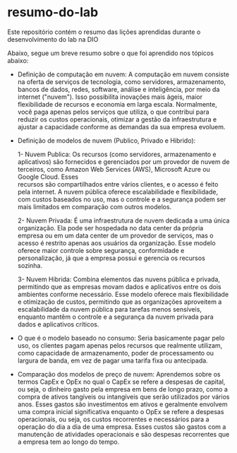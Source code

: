 # resumo-do-lab
Este repositório contém o resumo das lições aprendidas durante o desenvolvimento do lab na DIO

Abaixo, segue um breve resumo sobre o que foi aprendido nos tópicos abaixo:

- Definição de computação em nuvem: A computação em nuvem consiste na oferta de serviços de tecnologia, como servidores, armazenamento, bancos de dados, redes, software, análise e inteligência, por meio da internet ("nuvem"). Isso possibilita inovações mais ágeis, maior flexibilidade de recursos e economia em larga escala. Normalmente, você paga apenas pelos serviços que utiliza, o que contribui para reduzir os custos operacionais, otimizar a gestão da infraestrutura e ajustar a capacidade conforme as demandas da sua empresa evoluem.

- Definição de modelos de nuvem (Publico, Privado e Hibrido):
  
  1- Nuvem Publica: Os recursos (como servidores, armazenamento e aplicativos) são fornecidos e gerenciados por um provedor de nuvem de terceiros, como Amazon Web Services (AWS), Microsoft Azure ou Google Cloud. Esses   
  recursos são compartilhados entre vários clientes, e o acesso é feito pela internet. A nuvem pública oferece escalabilidade e flexibilidade, com custos baseados no uso, mas o controle e a segurança podem ser mais limitados 
  em comparação com outros modelos.

  2- Nuvem Privada: É uma infraestrutura de nuvem dedicada a uma única organização. Ela pode ser hospedada no data center da própria empresa ou em um data center de um provedor de serviços, mas o acesso é restrito apenas aos 
  usuários da organização. Esse modelo oferece maior controle sobre segurança, conformidade e personalização, já que a empresa possui e gerencia os recursos sozinha.

  3- Nuvem Hibrida: Combina elementos das nuvens pública e privada, permitindo que as empresas movam dados e aplicativos entre os dois ambientes conforme necessário. Esse modelo oferece mais flexibilidade e otimização de 
  custos, permitindo que as organizações aproveitem a escalabilidade da nuvem pública para tarefas menos sensíveis, enquanto mantêm o controle e a segurança da nuvem privada para dados e aplicativos críticos.

- O que é o modelo baseado no consumo: Seria basicamente pagar pelo uso, os clientes pagam apenas pelos recursos que realmente utilizam, como capacidade de armazenamento, poder de processamento ou largura de banda, em vez de pagar uma tarifa fixa ou antecipada.

- Comparação dos modelos de preço de nuvem: Aprendemos sobre os termos CapEx e OpEx no qual o CapEx se refere a despesas de capital, ou seja, o dinheiro gasto pela empresa em bens de longo prazo, como a compra de ativos tangíveis ou intangíveis que serão utilizados por vários anos. Esses gastos são investimentos em ativos e geralmente envolvem uma compra inicial significativa enquanto o OpEx se refere a despesas operacionais, ou seja, os custos recorrentes e necessários para a operação do dia a dia de uma empresa. Esses custos são gastos com a manutenção de atividades operacionais e são despesas recorrentes que a empresa tem ao longo do tempo.
